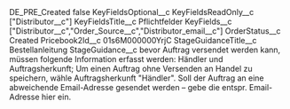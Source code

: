 <?xml version="1.0" encoding="UTF-8"?>
<CustomMetadata xmlns="http://soap.sforce.com/2006/04/metadata" xmlns:xsi="http://www.w3.org/2001/XMLSchema-instance" xmlns:xsd="http://www.w3.org/2001/XMLSchema">
    <label>DE_PRE_Created</label>
    <protected>false</protected>
    <values>
        <field>KeyFieldsOptional__c</field>
        <value xsi:nil="true"/>
    </values>
    <values>
        <field>KeyFieldsReadOnly__c</field>
        <value xsi:type="xsd:string">[&quot;Distributor__c&quot;]</value>
    </values>
    <values>
        <field>KeyFieldsTitle__c</field>
        <value xsi:type="xsd:string">Pflichtfelder</value>
    </values>
    <values>
        <field>KeyFields__c</field>
        <value xsi:type="xsd:string">[&quot;Distributor__c&quot;,&quot;Order_Source__c&quot;,&quot;Distributor_email__c&quot;]</value>
    </values>
    <values>
        <field>OrderStatus__c</field>
        <value xsi:type="xsd:string">Created</value>
    </values>
    <values>
        <field>Pricebook2Id__c</field>
        <value xsi:type="xsd:string">01s6M000000YrjC</value>
    </values>
    <values>
        <field>StageGuidanceTitle__c</field>
        <value xsi:type="xsd:string">Bestellanleitung</value>
    </values>
    <values>
        <field>StageGuidance__c</field>
        <value xsi:type="xsd:string">bevor Auftrag versendet werden kann, müssen folgende Information erfasst werden: Händler und Auftragsherkunft; 
Um einen Auftrag ohne Versenden an Handel zu speichern, wähle Auftragsherkunft  &quot;Händler&quot;.
Soll der Auftrag an eine abweichende Email-Adresse gesendet werden – gebe die entspr. Email-Adresse hier ein.</value>
    </values>
</CustomMetadata>
